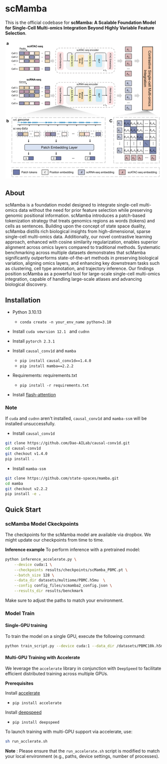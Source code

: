 # scMamba

This is the official codebase for **scMamba: A Scalable Foundation Model for Single-Cell Multi-omics Integration Beyond Highly Variable Feature Selection**.

![scMamba](images/scMamba.png)

## About

scMamba is a foundation model designed to integrate single-cell multi-omics data without the need for prior feature selection while preserving genomic positional information. scMamba introduces a patch-based tokenization strategy that treats genomics regions as words (tokens) and cells as sentences. Building upon the concept of state space duality, scMamba distills rich biological insights from high-dimensional, sparse single-cell multi-omics data. Additionally, our novel contrastive learning approach, enhanced with cosine similarity regularization, enables superior alignment across omics layers compared to traditional methods. Systematic benchmarking across multiple datasets demonstrates that scMamba significantly outperforms state-of-the-art methods in preserving biological variation, aligning omics layers, and enhancing key downstream tasks such as clustering, cell type annotation, and trajectory inference. Our findings position scMamba as a powerful tool for large-scale single-cell multi-omics integration, capable of handling large-scale atlases and advancing biological discovery.

## Installation

- Python 3.10.13

  - `conda create -n your_env_name python=3.10`
- Install ``cuda vewrsion 12.1 `` and ``cudnn``
- Install ``pytorch 2.3.1``
- Install ``causal_conv1d`` and ``mamba``

  - `pip install causal_conv1d==1.4.0`
  - `pip install mamba==2.2.2`
- Requirements: requirements.txt

  - `pip install -r requirements.txt`
- Install [flash-attention](https://github.com/Dao-AILab/flash-attention)

### Note

If ``cuda`` and ``cudnn`` aren't installed, ``causal_conv1d`` and ``mamba-ssm`` will be installed unsuccessfully.

- Install ``causal_conv1d``

```bash
git clone https://github.com/Dao-AILab/causal-conv1d.git
cd causal-conv1d
git checkout v1.4.0
pip install .

```

- Install ``mamba-ssm``

```bash
git clone https://github.com/state-spaces/mamba.git
cd mamba
git checkout v2.2.2
pip install -e .
```

## Quick Start

### scMamba Model Ckeckpoints

The checkpoints for the scMamba model are available via dropbox. We might update our checkpoints from time to time.

**Inference example**
To perform inference with a pretrained model:

```bash
python inference_accelerate.py \
    --device cuda:1 \
    --checkpoints results/checkpoints/scMamba_PBMC.pt \
    --batch_size 128 \
    --data_dir datasets/multiome/PBMC.h5mu  \
    --config config_files/scmamba2_config.json \
    --results_dir results/benckmark
```

Make sure to adjust the paths to match your environment.

### Model Train

#### Single-GPU training

To train the model on a single GPU, execute the following command:

```bash
python train_script.py --device cuda:1 --data_dir /datasets/PBMC10k.h5mu
```

#### Multi-GPU Training with Accelerate

We leverage the `accelerate` library in conjunction with `DeepSpeed` to facilitate efficient distributed training across multiple GPUs.

**Prerequisites**

Install [accelerate](https://huggingface.co/docs/accelerate/index)

- `pip install accelerate`

Install [deepspeed](https://www.deepspeed.ai/getting-started/)

- `pip install deepspeed`

To launch training with multi-GPU support via accelerate, use:

```bash
sh run_acclerate.sh
```

**Note** : Please ensure that the `run_accelerate.sh` script is modified to match your local environment (e.g., paths, device settings, number of processes).
